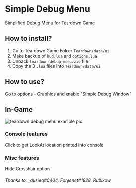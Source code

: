 # Simple Debug Menu
Simplified Debug Menu for Teardown Game

## How to install?
1. Go to Teardown Game Folder `Teardown/data/ui`
2. Make backup of `hud.lua` and `options.lua`
3. Unpack `teardown-debug-menu.zip` file
4. Copy the 3 `.lua` files into `Teardown/data/ui`

## How to use?
Go to options - Graphics and enable "Simple Debug Window"

## In-Game 
![teardown debug menu example pic](https://i.imgur.com/hgwRk24.png)

### Console features
Click to get LookAt location printed into console

### Misc features
Hide Crosshair option 

###### Thanks to: _dusieq#0404, Forgenet#1928, Rubikow
